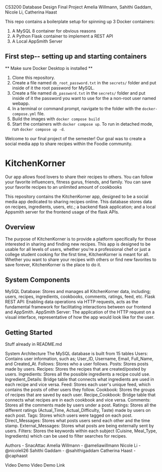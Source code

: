 CS3200 Database Design Final Project
Amelia Willmann, Sahithi Gaddam, Nicole Li, Catherina Haast

This repo contains a boilerplate setup for spinning up 3 Docker containers: 
1. A MySQL 8 container for obvious reasons
1. A Python Flask container to implement a REST API
1. A Local AppSmith Server

## First step-- setting up and starting containers
** Make sure Docker Desktop is installed **
1. Clone this repository.  
1. Create a file named `db_root_password.txt` in the `secrets/` folder and put inside of it the root password for MySQL. 
1. Create a file named `db_password.txt` in the `secrets/` folder and put inside of it the password you want to use for the a non-root user named webapp. 
1. In a terminal or command prompt, navigate to the folder with the `docker-compose.yml` file.  
1. Build the images with `docker compose build`
1. Start the containers with `docker compose up`.  To run in detached mode, run `docker compose up -d`. 


Welcome to our final project of the semester! Our goal was to create a social media app to share recipes within the Foodie community. 

# KitchenKorner

Our app allows food lovers to share their recipes to others. You can follow your favorite influencers, fitness gurus, friends, and family. You can save your favorite recipes to an unlimited amount of cookbooks

This repository contains the KitchenKorner app, designed to be a social media app dedicated to sharing recipes online. This database stores data on recipes, ingredients, users, etc.; a backend flask application; and a local Appsmith server for the frontend usage of the flask APIs.


## Overview 
The purpose of KitchenKorner is to provide a platform specifically for those interested in sharing and finding new recipes. This app is designed to be usable for all levels of users, whether you're a professional chef or just a college student cooking for the first time, KitchenKorner is meant for all. Whether you want to share your recipes with others or find new favorites to save forever, KitchenKorner is the place to do it.

## System Components
MySQL Database: Stores and manages all KitchenKorner data, including; users, recipes, ingredients, cookbooks, comments, ratings, feed, etc.
Flask REST API: Enabling data operations via HTTP requests, acts as the fundamental framework for facilitating interactions between our frontend and AppSmith.
AppSmith Server: The application of the HTTP request on a visual interface, representative of how the app would look like for the user.


## Getting Started
Stuff already in README.md


System Architecture
The MySQL database is built from 15 tables
Users: Contains user information, such as; User_ID, Username, Email, Full_Name, and Created_At.
Follows: Stores who a user follows.
Posts: Stores posts made by users.
Recipes: Stores the recipes that are created/posted by users.
Ingredients: Stores all the possible ingredients a recipe could use.
Ingredient_Details: Bridge table that connects what ingredients are used in each recipe and vice versa.
Feed: Stores each user's unique feed, which contains the posts of other users they follow.
Cookbook: Stores the groups of recipes that are saved by each user.
Recipe_Cookbook: Bridge table that connects what recipes are in each cookbook and vice versa.
Comments: Stores all the comments made by users under a post.
Ratings: Stores all the different ratings (Actual_Time, Actual_Difficulty, Taste) made by users on each post.
Tags: Stores which users were tagged on each post.
Direct_Messages: Stores what posts users send each other and the time stamp.
External_Messages: Stores what posts are being externally sent by users.
Filters: Stores the keywords within each subject (Cuisine, Meal_Type, Ingredients) which can be used to filter searches for recipes.


Authors - SnacAttac
Amelia Willmann - @ameliawillmann
Nicole Li - @nicoleli26
Sahithi Gaddam - @sahithigaddam
Catherina Haast - @caphaast


Video Demo
Video Demo Link


